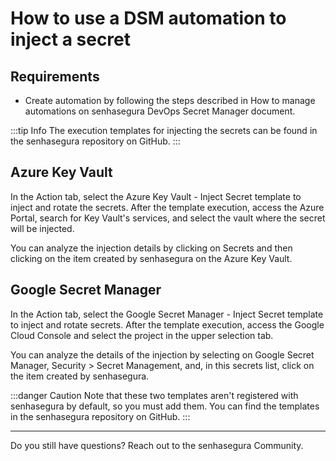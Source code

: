 # How to use a DSM automation to inject a secret

## Requirements

* Create automation by following the steps described in How to manage automations on senhasegura DevOps Secret Manager document.

:::tip Info
The execution templates for injecting the secrets can be found in the senhasegura repository on GitHub.
:::

## Azure Key Vault

In the Action tab, select the Azure Key Vault - Inject Secret template to inject and rotate the secrets. After the template execution, access the Azure Portal, search for Key Vault's services, and select the vault where the secret will be injected.

You can analyze the injection details by clicking on Secrets and then clicking on the item created by senhasegura on the Azure Key Vault.

## Google Secret Manager

In the Action tab, select the Google Secret Manager - Inject Secret template to inject and rotate secrets. After the template execution, access the Google Cloud Console and select the project in the upper selection tab.

You can analyze the details of the injection by selecting on Google Secret Manager, Security > Secret Management, and, in this secrets list, click on the item created by senhasegura.

:::danger Caution
Note that these two templates aren't registered with senhasegura by default, so you must add them. You can find the templates in the senhasegura repository on GitHub.
:::

---

Do you still have questions? Reach out to the senhasegura Community.